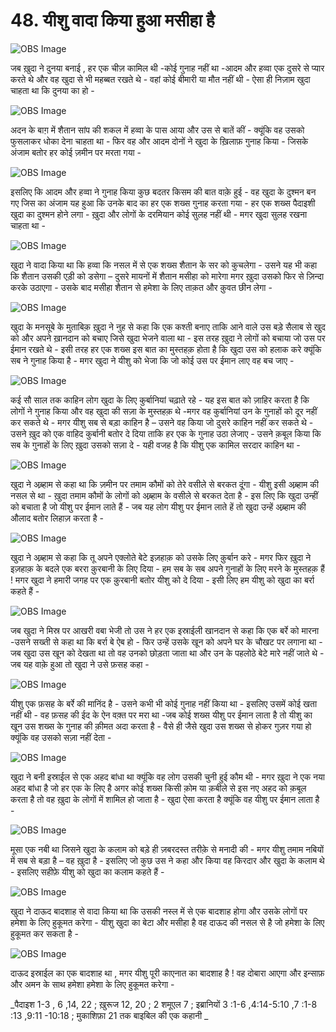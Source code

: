 # 48. यीशु वादा किया हुआ मसीहा है

![OBS Image](https://cdn.door43.org/obs/jpg/360px/obs-en-48-01.jpg)

जब ख़ुदा ने दुनया बनाई , हर एक चीज़ कामिल थी -कोई गुनाह नहीं था -आदम और हव्वा एक दुसरे से प्यार करते थे और वह खुदा से भी महब्बत रखते थे - वहां कोई बीमारी या मौत नहीं थी - ऐसा ही निज़ाम खुदा चाहता था कि दुनया का हो - 

![OBS Image](https://cdn.door43.org/obs/jpg/360px/obs-en-48-02.jpg)

अदन के बाग़ में शैतान सांप की शकल में हव्वा के पास आया और उस से बातें कीं - क्यूंकि वह उसको फुसलाकर  धोका देना चाहता था - फिर वह और आदम दोनों ने खुदा के ख़िलाफ़ गुनाह किया - जिसके अंजाम बतोर हर कोई ज़मीन पर मरता गया -

![OBS Image](https://cdn.door43.org/obs/jpg/360px/obs-en-48-03.jpg)

इसलिए कि आदम और हव्वा ने गुनाह किया कुछ बदतर किसम की बात वाक़े हुई - वह खुदा के दुश्मन बन गए जिस का अंजाम यह हुआ कि उनके बाद का हर एक शख्स गुनाह करता गया - हर एक शख्स पैदाइशी खुदा का दुश्मन होने लगा - ख़ुदा और लोगों के दरमियान कोई सुलह नहीं थी - मगर खुदा सुलह रखना चाहता था - 

![OBS Image](https://cdn.door43.org/obs/jpg/360px/obs-en-48-04.jpg)

खुदा ने वादा किया था कि हव्वा कि नसल में से एक  शख्स शैतान के सर को कुचलेगा - उसने यह भी कहा कि शैतान उसकी एड़ी को डसेगा – दुसरे मायनों में शैतान मसीहा को मारेगा मगर ख़ुदा उसको फिर से ज़िन्दा करके उठाएगा - उसके बाद मसीहा शैतान से हमेशा के लिए ताक़त और क़ुवत छीन लेगा - 

![OBS Image](https://cdn.door43.org/obs/jpg/360px/obs-en-48-05.jpg)

खुदा के मनसूबे के मुताबिक़ ख़ुदा ने नुह से कहा कि एक कश्ती बनाए ताकि आने वाले उस बड़े सैलाब से खुद को और अपने ख़ानदान को बचाए जिसे खुदा भेजने वाला था - इस तरह ख़ुदा ने लोगों को बचाया जो उस पर ईमान रखते थे - इसी तरह हर एक शख्स इस बात का मुस्तहक़ होता है कि खुदा उस को हलाक करे क्यूंकि सब ने गुनाह किया है - मगर खुदा ने यीशु को भेजा  कि  जो कोई उस पर ईमान लाए वह बच जाए -   

![OBS Image](https://cdn.door43.org/obs/jpg/360px/obs-en-48-06.jpg)

कई सौ साल तक काहिन लोग खुदा के लिए कुर्बानियां चढ़ाते रहे - यह इस बात को ज़ाहिर करता है कि लोगों ने गुनाह किया और वह खुदा की सज़ा के मुस्तहक़ थे -मगर वह कुर्बानियां उन के गुनाहों को दूर नहीं कर सकते थे - मगर यीशु सब से बड़ा काहिन है – उसने वह किया जो दुसरे काहिन नहीं कर सकते थे - उसने ख़ुद को एक वाहिद कुर्बानी बतोर दे दिया ताकि हर एक के गुनाह उठा लेजाए - उसने क़बूल किया कि सब के गुनाहों के लिए ख़ुदा उसको सज़ा दे - यही वजह है कि यीशु एक कामिल सरदार काहिन था -       

![OBS Image](https://cdn.door43.org/obs/jpg/360px/obs-en-48-07.jpg)

खुदा ने अब्र्हाम से कहा था कि ज़मीन पर तमाम कौमों को तेरे वसीले से बरकत दूंगा - यीशु इसी अब्र्हाम की  नसल से था - ख़ुदा तमाम कौमों के लोगों को अब्र्हाम के वसीले से बरकत देता है - इस लिए कि खुदा उन्हीं को बचाता है जो यीशु पर ईमान लाते हैं - जब यह लोग यीशु पर ईमान लाते हें तो खुदा उन्हें अब्र्हाम की औलाद बतोर लिहाज़ करता है -  

![OBS Image](https://cdn.door43.org/obs/jpg/360px/obs-en-48-08.jpg)

खुदा ने अब्र्हाम से कहा कि तू अपने एक्लोते बेटे इज़हाक़ को उसके लिए क़ुर्बान करे - मगर फिर ख़ुदा ने इज़हाक़ के बदले एक बररा क़ुरबानी के लिए दिया - हम सब के सब अपने गुनाहों के लिए मरने के मुस्तहक़ हैं ! मगर खुदा ने हमारी जगह पर एक क़ुरबानी बतोर यीशु को दे दिया - इसी लिए हम यीशु को खुदा का बर्रा कहते हैं -    

![OBS Image](https://cdn.door43.org/obs/jpg/360px/obs-en-48-09.jpg)

जब खुदा ने मिस्र पर आखरी वबा भेजी तो उस ने हर एक इस्राईली खानदान से कहा कि एक बर्रे को मारना -उसने सख्ती से कहा था कि बर्रा बे ऐब हो - फिर उन्हें उसके खून को अपने घर के चौखट पर लगाना था - जब खुदा उस खून को देखता था तो वह उनको छोड़ता जाता था और उन के पहलोठे बेटे मारे नहीं जाते थे - जब यह वाक़े हुआ तो खुदा ने उसे फ़सह कहा -  

![OBS Image](https://cdn.door43.org/obs/jpg/360px/obs-en-48-10.jpg)

यीशु एक फ़सह के बर्रे की मानिंद है - उसने कभी भी कोई गुनाह नहीं किया था - इसलिए उसमें कोई खता नहीं थी - वह फ़सह की ईद के ऐन वक़्त पर मरा था -जब कोई शख्स यीशु पर ईमान लाता है तो यीशु का खून उस शख्स के गुनाह की क़ीमत अदा करता है - वैसे ही जैसे खुदा उस शख्स से होकर गुज़र गया हो क्यूंकि वह उसको सज़ा नहीं देता -    

![OBS Image](https://cdn.door43.org/obs/jpg/360px/obs-en-48-11.jpg)

खुदा ने बनी इस्राईल से एक अहद बांधा था क्यूंकि वह लोग उसकी चुनी हुई कौम थी - मगर ख़ुदा ने एक नया अहद बांधा है जो हर एक के लिए है अगर कोई शख्स किसी क़ोम या क़बीले से इस नए अहद को क़बूल करता है तो वह ख़ुदा के लोगों में शामिल हो जाता है - खुदा ऐसा करता है क्यूंकि वह यीशु पर ईमान लाता है -     

![OBS Image](https://cdn.door43.org/obs/jpg/360px/obs-en-48-12.jpg)

मूसा एक नबी था जिसने खुदा के कलाम को बड़े ही ज़बरदस्त तरीक़े से मनादी की - मगर यीशु तमाम नबियों में सब से बड़ा है – वह ख़ुदा है - इसलिए जो कुछ उस ने कहा और किया वह किरदार और खुदा के कलाम थे - इसलिए सहीफ़े यीशु को खुदा का कलाम कहते हैं -  

![OBS Image](https://cdn.door43.org/obs/jpg/360px/obs-en-48-13.jpg)

खुदा ने दाऊद बादशाह से वादा किया था कि उसकी नस्ल में से एक बादशाह  होगा और उसके लोगों पर हमेशा के लिए हुकूमत करेगा - यीशु खुदा का बेटा और मसीहा है वह दाऊद की नसल से है जो हमेशा के लिए हुकूमत कर सकता है -  

![OBS Image](https://cdn.door43.org/obs/jpg/360px/obs-en-48-14.jpg)

दाऊद इस्राईल का एक बादशाह था , मगर यीशु पूरी काएनात का बादशाह है ! वह दोबारा  आएगा और इन्साफ़ और अमन के साथ हमेशा हमेशा के लिए हुकूमत करेगा -

_पैदाइश 1-3 , 6 ,14, 22 ; ख़ुरूज 12, 20 ; 2 शमूएल 7 ; इब्रानियों 3 :1-6 ,4:14-5:10 ,7 :1-8 :13 ,9:11 -10:18 ; मुकाशिफ़ा 21 तक बाइबिल की एक कहानी _